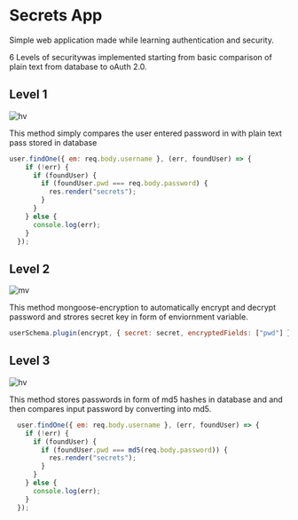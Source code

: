 # Secrets App

Simple web application made while learning authentication and security.

6 Levels of securitywas implemented starting from basic comparison of plain text from database to oAuth 2.0.



## Level 1 
![hv](https://img.shields.io/badge/Highly_Vulnerable-100000?style=for-the-badge&logo=&logoColor=white&labelColor=FF0000&color=F40000)

This method simply compares the user entered password in with plain text pass stored in database

```javascript
user.findOne({ em: req.body.username }, (err, foundUser) => {
    if (!err) {
      if (foundUser) {
        if (foundUser.pwd === req.body.password) {
          res.render("secrets");
        }
      }
    } else {
      console.log(err);
    }
  });
  ```

## Level 2 
![mv](https://img.shields.io/badge/Moderately_Vulnerable-100000?style=for-the-badge&logo=&logoColor=white&labelColor=FF0000&color=FFA500)

This method mongoose-encryption to automatically encrypt and decrypt password and strores secret key in form of enviornment variable.

```javascript
userSchema.plugin(encrypt, { secret: secret, encryptedFields: ["pwd"] });
  ```
  

## Level 3 
![hv](https://img.shields.io/badge/Highly_Vulnerable-100000?style=for-the-badge&logo=&logoColor=white&labelColor=FF0000&color=F40000)

This method stores passwords in form of md5 hashes in database and and then compares input password by converting into md5.

```javascript
  user.findOne({ em: req.body.username }, (err, foundUser) => {
    if (!err) {
      if (foundUser) {
        if (foundUser.pwd === md5(req.body.password)) {
          res.render("secrets");
        }
      }
    } else {
      console.log(err);
    }
  });
  ```
  
